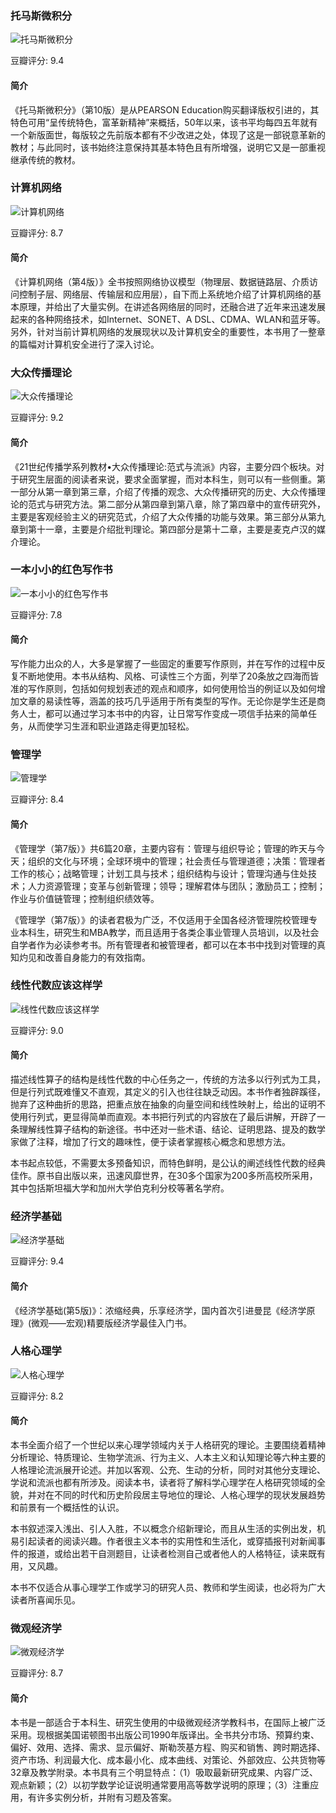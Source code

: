 

### 托马斯微积分

![托马斯微积分](https://img3.doubanio.com/view/subject/l/public/s8448806.jpg)

豆瓣评分: 9.4

#### 简介

《托马斯微积分》（第10版）是从PEARSON Education购买翻译版权引进的，其特色可用“呈传统特色，富革新精神”来概括，50年以来，该书平均每四五年就有一个新版面世，每版较之先前版本都有不少改进之处，体现了这是一部锐意革新的教材；与此同时，该书始终注意保持其基本特色且有所增强，说明它又是一部重视继承传统的教材。



### 计算机网络

![计算机网络](https://img3.doubanio.com/view/subject/l/public/s1130756.jpg)

豆瓣评分: 8.7

#### 简介

《计算机网络（第4版）》全书按照网络协议模型（物理层、数据链路层、介质访问控制子层、网络层、传输层和应用层），自下而上系统地介绍了计算机网络的基本原理，并给出了大量实例。在讲述各网络层的同时，还融合进了近年来迅速发展起来的各种网络技术，如Internet、SONET、A DSL、CDMA、WLAN和蓝牙等。另外，针对当前计算机网络的发展现状以及计算机安全的重要性，本书用了一整章的篇幅对计算机安全进行了深入讨论。



### 大众传播理论

![大众传播理论](https://img3.doubanio.com/view/subject/l/public/s2982030.jpg)

豆瓣评分: 9.2

#### 简介

《21世纪传播学系列教材•大众传播理论:范式与流派》内容，主要分四个板块。对于研究生层面的阅读者来说，要求全面掌握，而对本科生，则可以有一些侧重。第一部分从第一章到第三章，介绍了传播的观念、大众传播研究的历史、大众传播理论的范式与研究方法。第二部分从第四章到第八章，除了第四章中的宣传研究外，主要是客观经验主义的研究范式，介绍了大众传播的功能与效果。第三部分从第九章到第十一章，主要是介绍批判理论。第四部分是第十二章，主要是麦克卢汉的媒介理论。



### 一本小小的红色写作书

![一本小小的红色写作书](https://img3.doubanio.com/view/subject/l/public/s29385495.jpg)

豆瓣评分: 7.8

#### 简介

写作能力出众的人，大多是掌握了一些固定的重要写作原则，并在写作的过程中反复不断地使用。本书从结构、风格、可读性三个方面，列举了20条放之四海而皆准的写作原则，包括如何规划表述的观点和顺序，如何使用恰当的例证以及如何增加文章的易读性等，涵盖的技巧几乎适用于所有类型的写作。无论你是学生还是商务人士，都可以通过学习本书中的内容，让日常写作变成一项信手拈来的简单任务，从而使学习生涯和职业道路走得更加轻松。



### 管理学

![管理学](https://img1.doubanio.com/view/subject/l/public/s1800969.jpg)

豆瓣评分: 8.4

#### 简介

《管理学（第7版）》共6篇20章，主要内容有：管理与组织导论；管理的昨天与今天；组织的文化与环境；全球环境中的管理；社会责任与管理道德；决策：管理者工作的核心；战略管理；计划工具与技术；组织结构与设计；管理沟通与住处技术；人力资源管理；变革与创新管理；领导；理解君体与团队；激励员工；控制；作业与价值链管理；控制组织绩效等。

《管理学（第7版）》的读者君极为广泛，不仅适用于全国各经济管理院校管理专业本科生，研究生和MBA教学，而且适用于各类企事业管理人员培训，以及社会自学者作为必读参考书。所有管理者和被管理者，都可以在本书中找到对管理的真知灼见和改善自身能力的有效指南。



### 线性代数应该这样学

![线性代数应该这样学](https://img3.doubanio.com/view/subject/l/public/s3767844.jpg)

豆瓣评分: 9.0

#### 简介

描述线性算子的结构是线性代数的中心任务之一，传统的方法多以行列式为工具，但是行列式既难懂又不直观，其定义的引入也往往缺乏动因。本书作者独辟蹊径，抛弃了这种曲折的思路，把重点放在抽象的向量空间和线性映射上，给出的证明不使用行列式，更显得简单而直观。本书把行列式的内容放在了最后讲解，开辟了一条理解线性算子结构的新途径。书中还对一些术语、结论、证明思路、提及的数学家做了注释，增加了行文的趣味性，便于读者掌握核心概念和思想方法。

本书起点较低，不需要太多预备知识，而特色鲜明，是公认的阐述线性代数的经典佳作。原书自出版以来，迅速风靡世界，在30多个国家为200多所高校所采用，其中包括斯坦福大学和加州大学伯克利分校等著名学府。



### 经济学基础

![经济学基础](https://img3.doubanio.com/view/subject/l/public/s4436984.jpg)

豆瓣评分: 9.4

#### 简介

《经济学基础(第5版)》：浓缩经典，乐享经济学，国内首次引进曼昆《经济学原理》(微观——宏观)精要版经济学最佳入门书。



### 人格心理学

![人格心理学](https://img3.doubanio.com/view/subject/l/public/s24605923.jpg)

豆瓣评分: 8.2

#### 简介

本书全面介绍了一个世纪以来心理学领域内关于人格研究的理论。主要围绕着精神分析理论、特质理论、生物学流派、行为主义、人本主义和认知理论等六种主要的人格理论流派展开论述。并加以客观、公充、生动的分析，同时对其他分支理论、学说和流派也都有所涉及。阅读本书，读者将了解科学心理学在人格研究领域的全貌，并对在不同的时代和历史阶段居主导地位的理论、人格心理学的现状发展趋势和前景有一个概括性的认识。



本书叙述深入浅出、引人入胜，不以概念介绍新理论，而且从生活的实例出发，机易引起读者的阅读兴趣。作者很主义本书的实用性和生活化，或穿插报刊对新闻事件的报道，或给出若干自测题目，让读者检测自己或者他人的人格特征，读来既有用，又风趣。



本书不仅适合从事心理学工作或学习的研究人员、教师和学生阅读，也必将为广大读者所喜闻乐见。



### 微观经济学

![微观经济学](https://img3.doubanio.com/view/subject/l/public/s3010335.jpg)

豆瓣评分: 8.7

#### 简介

本书是一部适合于本科生、研究生使用的中级微观经济学教科书，在国际上被广泛采用。现根据美国诺顿图书出版公司1990年版译出。全书共分市场、预算约束、偏好、效用、选择、需求、显示偏好、斯勒茨基方程、购买和销售、跨时期选择、资产市场、利润最大化、成本最小化、成本曲线、对策论、外部效应、公共货物等32章及教学附录。本书具有三个明显特点：（1）吸取最新研究成果、内容广泛、观点新颖；（2）以初学数学论证说明通常要用高等数学说明的原理；（3）注重应用，有许多实例分析，并附有习题及答案。



